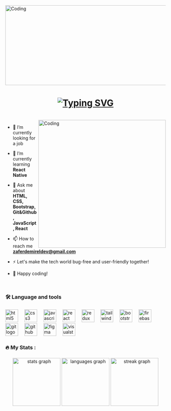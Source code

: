 <img align="center" alt="Coding" width ="800" height="250" src="https://jusmarktech.com/public/a/images/pages/web_development.gif">
<h1 align="center">
  <a href="https://git.io/typing-svg"><img src="https://readme-typing-svg.demolab.com/?font=Fira+Code&size=23&duration=3000&pause=100&center=YANLI%C5%9E&vCenter=YANLI%C5%9E&repeat=do%C4%9Fru&width=435&lines=Hi+%F0%9F%91%8B%2C+I%27m+Zafer+Demirel" alt="Typing SVG" /></a>
</h1>


<br>
<img align="right" alt="Coding" width ="400" src="https://cdn.dribbble.com/users/1162077/screenshots/3848914/programmer.gif">


- 🔭 I’m currently looking for a job

- 🌱 I’m currently learning **React Native**

- 💬 Ask me about **HTML, CSS, Bootstrap, Git&Github, JavaScript, React**

- 📫 How to reach me **zaferdemireldev@gmail.com**

- ⚡ Let's make the tech world bug-free and user-friendly together!

- 🚀 Happy coding!


<br>


<h3 align="left">🛠 Language and tools</h3>

###

<div align="left">
  <img src="https://skillicons.dev/icons?i=html" height="40" alt="html5 logo"  />
  <img width="12" />
  <img src="https://skillicons.dev/icons?i=css" height="40" alt="css3 logo"  />
  <img width="12" />
  <img src="https://skillicons.dev/icons?i=js" height="40" alt="javascript logo"  />
  <img width="12" />
  <img src="https://skillicons.dev/icons?i=react" height="40" alt="react logo"  />
  <img width="12" />
  <img src="https://skillicons.dev/icons?i=redux" height="40" alt="redux logo"  />
  <img width="12" />
  <img src="https://skillicons.dev/icons?i=tailwind" height="40" alt="tailwindcss logo"  />
  <img width="12" />
  <img src="https://skillicons.dev/icons?i=bootstrap" height="40" alt="bootstrap logo"  />
  <img width="12" />
  <img src="https://skillicons.dev/icons?i=firebase" height="40" alt="firebase logo"  />
  <img width="12" />
  <img src="https://skillicons.dev/icons?i=git" height="40" alt="git logo"  />
  <img width="12" />
  <img src="https://skillicons.dev/icons?i=github" height="40" alt="github logo"  />
  <img width="12" />
  <img src="https://skillicons.dev/icons?i=figma" height="40" alt="figma logo"  />
  <img width="12" />
  <img src="https://skillicons.dev/icons?i=visualstudio" height="40" alt="visualstudio logo"  />
</div>

###

<h3 align="left">🔥   My Stats :</h3>

###

<div align="center">
  <img src="https://github-readme-stats.vercel.app/api?username=DemirelZ&hide_title=true&hide_rank=true&show_icons=true&include_all_commits=true&count_private=true&disable_animations=false&theme=dracula&locale=en&hide_border=true&order=1" height="150" alt="stats graph"  />
  <img src="https://github-readme-stats.vercel.app/api/top-langs?username=DemirelZ&locale=en&hide_title=false&layout=compact&card_width=320&langs_count=5&theme=dracula&hide_border=true&order=2" height="150" alt="languages graph"  />
  <img src="https://streak-stats.demolab.com?user=DemirelZ&locale=en&mode=weekly&theme=dracula&hide_border=true&border_radius=5&order=3" height="150" alt="streak graph"  />
</div>

###
<br>


